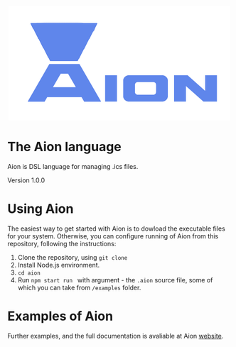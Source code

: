 <p align="center">
  <img src="docs/img/huge_logo.png" alt="Logo">
</p>

# The Aion language

Aion is DSL language for managing .ics files. 

Version 1.0.0

# Using Aion

The easiest way to get started with Aion is to dowload the executable files for your system. Otherwise, you can configure running of Aion from this repository, following the instructions:

1) Clone the repository, using `git clone`
2) Install Node.js environment.
3) `cd aion`
4) Run `npm start run ` with argument - the `.aion` source file, some of which you can take from `/examples` folder.

# Examples of Aion 

Further examples, and the full documentation is avaliable at Aion [website](https://aion-ics.github.io/). 